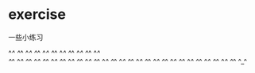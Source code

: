 # exercise

一些小练习

^_^ ^_^ ^_^ ^_^ ^_^ ^_^ ^_^
^_^                     ^_^
^_^                     ^_^     
^_^                     ^_^
^_^
^_^
^_^ ^_^ ^_^ ^_^ ^_^ ^_^ ^_^
^_^                     ^_^
^_^                     ^_^
^_^                     ^_^
^_^                     ^_^
^_^                     ^_^
^_^ ^_^ ^_^ ^_^ ^_^ ^_^ ^_^
